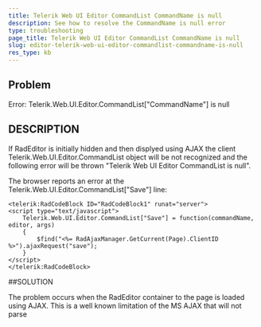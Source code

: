 ```yaml
---
title: Telerik Web UI Editor CommandList CommandName is null
description: See how to resolve the CommandName is null error
type: troubleshooting
page_title: Telerik Web UI Editor CommandList CommandName is null
slug: editor-telerik-web-ui-editor-commandlist-commandname-is-null
res_type: kb
---
```


## Problem

Error: Telerik.Web.UI.Editor.CommandList["CommandName"] is null

## DESCRIPTION

If RadEditor is initially hidden and then displyed using AJAX the client Telerik.Web.UI.Editor.CommandList object will be not recognized and the following error will be thrown "Telerik Web UI Editor CommandList is null".

The browser reports an error at the Telerik.Web.UI.Editor.CommandList["Save"] line:

````ASP.NET
<telerik:RadCodeBlock ID="RadCodeBlock1" runat="server">  
<script type="text/javascript">  
    Telerik.Web.UI.Editor.CommandList["Save"] = function(commandName, editor, args)  
    {  
        $find("<%= RadAjaxManager.GetCurrent(Page).ClientID %>").ajaxRequest("save");  
    }  
</script>  
</telerik:RadCodeBlock> 
````

##SOLUTION

The problem occurs when the RadEditor container to the page is loaded using AJAX. This is a well known limitation of the MS AJAX that will not parse <script> tags declared in the panel loaded. The following [blog post](http://blogs.telerik.com/tervelpeykov/posts/08-10-20/AJAX_Using_AJAX_to_load_a_usercontrol_that_has_JavaScript_declared_in_it.aspx) discusses it.

One alternative approach to fix the problem is to declare on your page (out of any AJAX panel):

````ASP.NET
function OnClientCommandExecuting(editor, args)  
{  
   if (args.get_commandName() == "Save")  
  {  
      $find("<%= RadAjaxManager.GetCurrent(Page).ClientID %>").ajaxRequest("save");     
      args.set_cancel(true);  
  }  
} 
````

Then, just set the OnClientCommandExecuting property of RadEditor, e.g.

<telerik:RadEditor OnClientCommandExecuting="OnClientCommandExecuting" .../>

